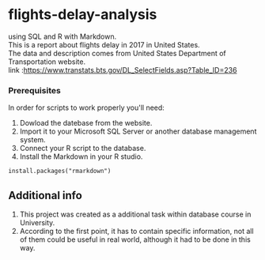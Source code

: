 # flights-delay-analysis
using SQL and R with Markdown.  
This is a report about flights delay in 2017 in United States.  
The data and description comes from United States Department of Transportation website.  
link :https://www.transtats.bts.gov/DL_SelectFields.asp?Table_ID=236

### Prerequisites
In order for scripts to work properly you'll need:
<ol>
  <li>Dowload the datebase from the website. </li>
  <li>Import it to your Microsoft SQL Server or another database management system. </li>
  <li> Connect your R script to the database. </li>
  <li> Install the Markdown in your R studio. </li>
  </ol>
  
  ```
  install.packages("rmarkdown")
  ```
## Additional info
<ol>
  <li> This project was created as a additional task within database course in University. </li>
    <li> According to the first point, it has to contain specific information, not all of them could be useful in real world, although it had to be done in this way. </li>
  </ol>

